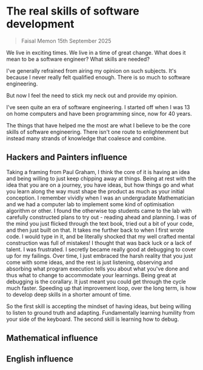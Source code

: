 # The real skills of software development

> Faisal Memon 15th September 2025
> 
We live in exciting times.  We live in a time of great change.  What does it mean to be a software engineer?  What skills are needed?

I've generally refrained from airing my opinion on such subjects.  It's because I never really felt qualified enough.  There is so much to software engineering.

But now I feel the need to stick my neck out and provide my opinion.

I've seen quite an era of software engineering.  I started off when I was 13 on home computers and have been programming since, now for 40 years.

The things that have helped me the most are what I believe to be the core skills of software engineering.  There isn't one route to enlightenment but instead many strands of knowledge that coalesce and combine.

## Hackers and Painters influence

Taking a framing from Paul Graham, I think the core of it is having an idea and being willing to just keep chipping away at things.  Being at rest with the idea that you are on a journey, you have ideas, but how things go and what you learn along the way must shape the product as much as your initial conception.
I remember vividly when I was an undergradate Mathematician and we had a computer lab to implement some kind of optimisation algorithm or other.  I found the otherwise top students came to the lab with carefully constructed plans to try out - reading ahead and planning.  I was of the mind you just flicked through the text book, tried out a bit of your code, and then just built on that.
It takes me further back to when I first wrote code.  I would type in it, and be literally shocked that my well crafted mental construction was full of mistakes!  I thought that was back luck or a lack of talent.  I was frustrated.  I secretly became really good at debugging to cover up for my failings.
Over time, I just embraced the harsh reality that you just come with some ideas, and the rest is just listening, observing and absorbing what program execution tells you about what you've done and thus what to change to accommodate your learnings.  Being great at debugging is the corallary.  It just meant you could get through the cycle much faster.  Speeding up that improvement loop, over the long term, is how to develop deep skills in a shorter amount of time.

So the first skill is accepting the mindset of having ideas, but being willing to listen to ground truth and adapting.  Fundamentally learning humility from your side of the keyboard.  The second skill is learning how to debug.

## Mathematical influence

## English influence
